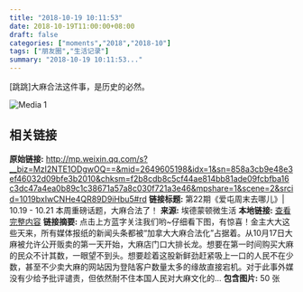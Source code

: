 ```yaml
---
title: "2018-10-19 10:11:53"
date: 2018-10-19T11:00:00+08:00
draft: false
categories: ["moments","2018","2018-10"]
tags: ["朋友圈","生活记录"]
summary: "2018-10-19 10:11:53..."
---
```


[跳跳]大麻合法这件事，是历史的必然。

![Media 1](/Moments/photos/2018-10-19/201810191011530.jpg)

## 相关链接

**原始链接:** http://mp.weixin.qq.com/s?__biz=MzI2NTE1ODgwOQ==&mid=2649605198&idx=1&sn=858a3cb9e48e3ef46032d09bfe3b2010&chksm=f2b8cdb8c5cf44ae814bb81ade09fcbfba16c3dc47a4ea0b89c1c38671a57a8c030f721a3e46&mpshare=1&scene=2&srcid=1019bxIwCNHe4QR89D9iHbu5#rd
**链接标题:** 第22期《爱屯周末去哪儿》| 10.19 - 10.21 本周重磅话题，大麻合法了！
**来源:** 埃德蒙顿微生活
**本地链接:** [查看完整内容](/link_content/2018/10/2018-10-19-1/link_content/)
**链接摘要:** 点击上方蓝字关注我们哟~仔细看下图，有惊喜！金主大大这些天来，所有媒体报纸的新闻头条都被“加拿大大麻合法化”占据着。从10月17日大麻被允许公开贩卖的第一天开始，大麻店门口大排长龙。想要在第一时间购买大麻的民众不计其数，一眼望不到头。想要趁着这股新鲜劲赶紧吸上一口的人民不在少数，甚至不少卖大麻的网站因为登陆客户数量太多的缘故直接宕机。对于此事外媒没有少给予批评谴责，但依然耐不住本国人民对大麻文化的...
**包含图片:** 50 张

